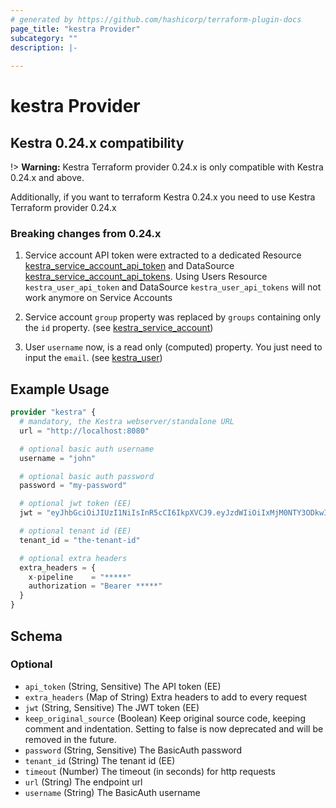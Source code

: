 ```yaml
---
# generated by https://github.com/hashicorp/terraform-plugin-docs
page_title: "kestra Provider"
subcategory: ""
description: |-
  
---
```


# kestra Provider

## Kestra 0.24.x compatibility

!> **Warning:** Kestra Terraform provider 0.24.x is only compatible with Kestra 0.24.x and above.

Additionally, if you want to terraform Kestra 0.24.x you need to use Kestra Terraform provider 0.24.x

### Breaking changes from 0.24.x

1) Service account API token were extracted to a dedicated Resource [kestra_service_account_api_token](resources/service_account_api_token.md) and DataSource [kestra_service_account_api_tokens](data-sources/service_account_api_tokens.md).
Using Users Resource `kestra_user_api_token` and DataSource `kestra_user_api_tokens` will not work anymore on Service Accounts

2) Service account `group` property was replaced by `groups` containing only the `id` property. (see [kestra_service_account](resources/service_account.md))

3) User `username` now, is a read only (computed) property. You just need to input the `email`. (see [kestra_user](resources/user.md))

## Example Usage

```terraform
provider "kestra" {
  # mandatory, the Kestra webserver/standalone URL
  url = "http://localhost:8080"

  # optional basic auth username
  username = "john"

  # optional basic auth password
  password = "my-password"

  # optional jwt token (EE)
  jwt = "eyJhbGciOiJIUzI1NiIsInR5cCI6IkpXVCJ9.eyJzdWIiOiIxMjM0NTY3ODkwIiwibmFtZSI6Iktlc3RyYS5pbyIsImlhdCI6MTUxNjIzOTAyMn0.hm2VKztDJP7CUsI69Th6Y5NLEQrXx7OErLXay55GD5U"

  # optional tenant id (EE)
  tenant_id = "the-tenant-id"

  # optional extra headers
  extra_headers = {
    x-pipeline    = "*****"
    authorization = "Bearer *****"
  }
}
```

<!-- schema generated by tfplugindocs -->
## Schema

### Optional

- `api_token` (String, Sensitive) The API token (EE)
- `extra_headers` (Map of String) Extra headers to add to every request
- `jwt` (String, Sensitive) The JWT token (EE)
- `keep_original_source` (Boolean) Keep original source code, keeping comment and indentation. Setting to false is now deprecated and will be removed in the future.
- `password` (String, Sensitive) The BasicAuth password
- `tenant_id` (String) The tenant id (EE)
- `timeout` (Number) The timeout (in seconds) for http requests
- `url` (String) The endpoint url
- `username` (String) The BasicAuth username
